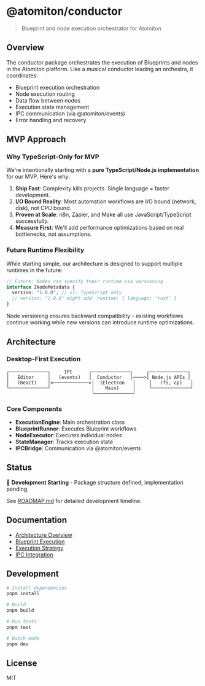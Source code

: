 # @atomiton/conductor

> Blueprint and node execution orchestrator for Atomiton

## Overview

The conductor package orchestrates the execution of Blueprints and nodes in the Atomiton platform. Like a musical conductor leading an orchestra, it coordinates:

- Blueprint execution orchestration
- Node execution routing
- Data flow between nodes
- Execution state management
- IPC communication (via @atomiton/events)
- Error handling and recovery

## MVP Approach

### Why TypeScript-Only for MVP

We're intentionally starting with a **pure TypeScript/Node.js implementation** for our MVP. Here's why:

1. **Ship Fast**: Complexity kills projects. Single language = faster development.
2. **I/O Bound Reality**: Most automation workflows are I/O bound (network, disk), not CPU bound.
3. **Proven at Scale**: n8n, Zapier, and Make all use JavaScript/TypeScript successfully.
4. **Measure First**: We'll add performance optimizations based on real bottlenecks, not assumptions.

### Future Runtime Flexibility

While starting simple, our architecture is designed to support multiple runtimes in the future:

```typescript
// Future: Nodes can specify their runtime via versioning
interface INodeMetadata {
  version: "1.0.0"; // v1: TypeScript only
  // version: "2.0.0" might add: runtime: { language: 'rust' }
}
```

Node versioning ensures backward compatibility - existing workflows continue working while new versions can introduce runtime optimizations.

## Architecture

### Desktop-First Execution

```
┌──────────────┐     IPC      ┌──────────────┐     ┌──────────────┐
│   Editor     │   (events)   │  Conductor   │────>│ Node.js APIs │
│   (React)    │<─────────────>│  (Electron   │     │   (fs, cp)   │
└──────────────┘               │    Main)     │     └──────────────┘
                               └──────────────┘
```

### Core Components

- **ExecutionEngine**: Main orchestration class
- **BlueprintRunner**: Executes Blueprint workflows
- **NodeExecutor**: Executes individual nodes
- **StateManager**: Tracks execution state
- **IPCBridge**: Communication via @atomiton/events

## Status

🚧 **Development Starting** - Package structure defined, implementation pending.

See [ROADMAP.md](./ROADMAP.md) for detailed development timeline.

## Documentation

- [Architecture Overview](./docs/README.md)
- [Blueprint Execution](./docs/BLUEPRINT_EXECUTION.md)
- [Execution Strategy](./docs/EXECUTION_STRATEGY.md)
- [IPC Integration](./docs/IPC_INTEGRATION.md)

## Development

```bash
# Install dependencies
pnpm install

# Build
pnpm build

# Run tests
pnpm test

# Watch mode
pnpm dev
```

## License

MIT
